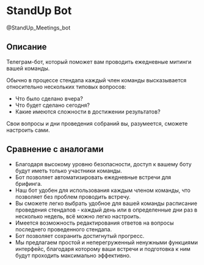 # StandUp Bot

@StandUp_Meetings_bot

## Описание
Телеграм-бот, который поможет вам проводить ежедневные митинги вашей команды.

Обычно в процессе стендапа каждый член команды высказывается относительно нескольких типовых вопросов:

  + Что было сделано вчера?
  + Что будет сделано сегодня?
  + Какие имеются сложности в достижении результатов?

Свои вопросы и дни проведения собраний вы, разумеется, сможете настроить сами.

## Сравнение с аналогами

+ Благодаря высокому уровню безопасности, доступ к вашему боту будут иметь только участники команды.
+ Бот позволяет автоматизировать ежедневные встречи для брифинга.
+ Наш бот удобен для использования каждым членом команды, что позволяет без проблем проводить встречу.
+ Вы сможете легко выбрать удобное для вашей команды расписание проведения стендапов - каждый день или в определенные дни раз в несколько недель, всё можно легко настроить.
+ Имеется возможность редактирования ответов на вопросы последнего проведенного стендапа.
+ Бот позволяет сохранить достигнутый прогресс. 
+ Мы предлагаем простой и неперегруженный ненужными функциями интерфейс, благодаря которому ваши встречи и подготовка к ним будут проходить максимально эффективно.
